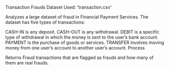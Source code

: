 
Transaction Frauds
Dataset Used: 'transaction.csv'

Analyzes a large dataset of fraud in Financial Payment Services. The dataset has five types of transactions:

CASH-IN is any deposit.
CASH-OUT is any withdrawal.
DEBIT is a specific type of withdrawal in which the money is sent to the user’s bank account.
PAYMENT is the purchase of goods or services.
TRANSFER involves moving money from one user’s account to another user’s account.
Process

Returns Fraud transactions that are flagged as frauds and how many of them are real frauds.
